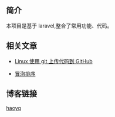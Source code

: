 ## 简介

本项目是基于 laravel,整合了常用功能、代码。

## 相关文章

* [Linux 使用 git 上传代码到 GitHub](https://www.jianshu.com/p/3d84ead096cb)

* [冒泡排序](https://www.jianshu.com/p/ab55693c9dc4)

## 博客链接

[haoyq](https://www.jianshu.com/u/d812a8beaa9b)


